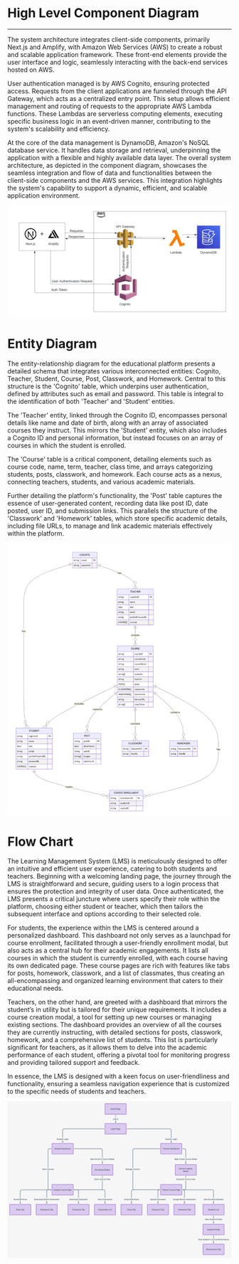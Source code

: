 # High Level Component Diagram

---

The system architecture integrates client-side components, primarily Next.js and Amplify, with Amazon Web Services (AWS) to create a robust and scalable application framework. These front-end elements provide the user interface and logic, seamlessly interacting with the back-end services hosted on AWS.

User authentication managed is by AWS Cognito, ensuring protected access. Requests from the client applications are funneled through the API Gateway, which acts as a centralized entry point. This setup allows efficient management and routing of requests to the appropriate AWS Lambda functions. These Lambdas are serverless computing elements, executing specific business logic in an event-driven manner, contributing to the system's scalability and efficiency.

At the core of the data management is DynamoDB, Amazon's NoSQL database service. It handles data storage and retrieval, underpinning the application with a flexible and highly available data layer. The overall system architecture, as depicted in the component diagram, showcases the seamless integration and flow of data and functionalities between the client-side components and the AWS services. This integration highlights the system's capability to support a dynamic, efficient, and scalable application environment.

![component-diagram](./public/component-diagram.jpeg)

# Entity Diagram

The entity-relationship diagram for the educational platform presents a detailed schema that integrates various interconnected entities: Cognito, Teacher, Student, Course, Post, Classwork, and Homework. Central to this structure is the 'Cognito' table, which underpins user authentication, defined by attributes such as email and password. This table is integral to the identification of both 'Teacher' and 'Student' entities.

The 'Teacher' entity, linked through the Cognito ID, encompasses personal details like name and date of birth, along with an array of associated courses they instruct. This mirrors the 'Student' entity, which also includes a Cognito ID and personal information, but instead focuses on an array of courses in which the student is enrolled.

The 'Course' table is a critical component, detailing elements such as course code, name, term, teacher, class time, and arrays categorizing students, posts, classwork, and homework. Each course acts as a nexus, connecting teachers, students, and various academic materials.

Further detailing the platform's functionality, the 'Post' table captures the essence of user-generated content, recording data like post ID, date posted, user ID, and submission links. This parallels the structure of the 'Classwork' and 'Homework' tables, which store specific academic details, including file URLs, to manage and link academic materials effectively within the platform.

![er-diagram](./public/entity-diagram.png)

# Flow Chart

The Learning Management System (LMS) is meticulously designed to offer an intuitive and efficient user experience, catering to both students and teachers. Beginning with a welcoming landing page, the journey through the LMS is straightforward and secure, guiding users to a login process that ensures the protection and integrity of user data. Once authenticated, the LMS presents a critical juncture where users specify their role within the platform, choosing either student or teacher, which then tailors the subsequent interface and options according to their selected role.

For students, the experience within the LMS is centered around a personalized dashboard. This dashboard not only serves as a launchpad for course enrollment, facilitated through a user-friendly enrollment modal, but also acts as a central hub for their academic engagements. It lists all courses in which the student is currently enrolled, with each course having its own dedicated page. These course pages are rich with features like tabs for posts, homework, classwork, and a list of classmates, thus creating an all-encompassing and organized learning environment that caters to their educational needs.

Teachers, on the other hand, are greeted with a dashboard that mirrors the student’s in utility but is tailored for their unique requirements. It includes a course creation modal, a tool for setting up new courses or managing existing sections. The dashboard provides an overview of all the courses they are currently instructing, with detailed sections for posts, classwork, homework, and a comprehensive list of students. This list is particularly significant for teachers, as it allows them to delve into the academic performance of each student, offering a pivotal tool for monitoring progress and providing tailored support and feedback.

In essence, the LMS is designed with a keen focus on user-friendliness and functionality, ensuring a seamless navigation experience that is customized to the specific needs of students and teachers. 

![flow-chart](./public/flow-chart.png)